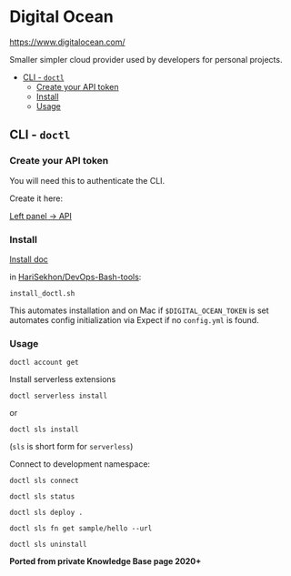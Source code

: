 # Digital Ocean

<https://www.digitalocean.com/>

Smaller simpler cloud provider used by developers for personal projects.

<!-- INDEX_START -->

- [CLI - `doctl`](#cli---doctl)
  - [Create your API token](#create-your-api-token)
  - [Install](#install)
  - [Usage](#usage)

<!-- INDEX_END -->

## CLI - `doctl`

### Create your API token

You will need this to authenticate the CLI.

Create it here:

[Left panel -> API](https://cloud.digitalocean.com/account/api/tokens)

### Install

[Install doc](https://docs.digitalocean.com/reference/doctl/how-to/install/)

in [HariSekhon/DevOps-Bash-tools](devops-bash-tools.md):

```shell
install_doctl.sh
```

This automates installation and on Mac if `$DIGITAL_OCEAN_TOKEN` is set automates config initialization via Expect if no `config.yml` is found.

### Usage

```shell
doctl account get
```

Install serverless extensions

```shell
doctl serverless install
```

or

```shell
doctl sls install
```

(`sls` is short form for `serverless`)

Connect to development namespace:

```shell
doctl sls connect
```

```shell
doctl sls status
```

```shell
doctl sls deploy .
```

```shell
doctl sls fn get sample/hello --url
```

```shell
doctl sls uninstall
```

**Ported from private Knowledge Base page 2020+**
